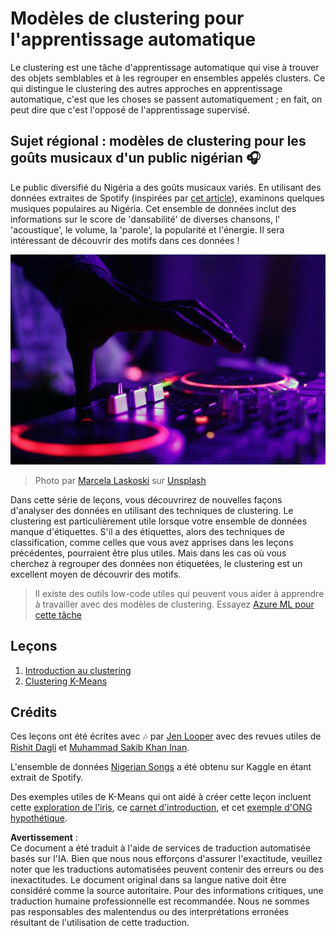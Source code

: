 # Modèles de clustering pour l'apprentissage automatique

Le clustering est une tâche d'apprentissage automatique qui vise à trouver des objets semblables et à les regrouper en ensembles appelés clusters. Ce qui distingue le clustering des autres approches en apprentissage automatique, c'est que les choses se passent automatiquement ; en fait, on peut dire que c'est l'opposé de l'apprentissage supervisé.

## Sujet régional : modèles de clustering pour les goûts musicaux d'un public nigérian 🎧

Le public diversifié du Nigéria a des goûts musicaux variés. En utilisant des données extraites de Spotify (inspirées par [cet article](https://towardsdatascience.com/country-wise-visual-analysis-of-music-taste-using-spotify-api-seaborn-in-python-77f5b749b421)), examinons quelques musiques populaires au Nigéria. Cet ensemble de données inclut des informations sur le score de 'dansabilité' de diverses chansons, l' 'acoustique', le volume, la 'parole', la popularité et l'énergie. Il sera intéressant de découvrir des motifs dans ces données !

![Un tourne-disque](../../../translated_images/turntable.f2b86b13c53302dc106aa741de9dc96ac372864cf458dd6f879119857aab01da.fr.jpg)

> Photo par <a href="https://unsplash.com/@marcelalaskoski?utm_source=unsplash&utm_medium=referral&utm_content=creditCopyText">Marcela Laskoski</a> sur <a href="https://unsplash.com/s/photos/nigerian-music?utm_source=unsplash&utm_medium=referral&utm_content=creditCopyText">Unsplash</a>

Dans cette série de leçons, vous découvrirez de nouvelles façons d'analyser des données en utilisant des techniques de clustering. Le clustering est particulièrement utile lorsque votre ensemble de données manque d'étiquettes. S'il a des étiquettes, alors des techniques de classification, comme celles que vous avez apprises dans les leçons précédentes, pourraient être plus utiles. Mais dans les cas où vous cherchez à regrouper des données non étiquetées, le clustering est un excellent moyen de découvrir des motifs.

> Il existe des outils low-code utiles qui peuvent vous aider à apprendre à travailler avec des modèles de clustering. Essayez [Azure ML pour cette tâche](https://docs.microsoft.com/learn/modules/create-clustering-model-azure-machine-learning-designer/?WT.mc_id=academic-77952-leestott)

## Leçons

1. [Introduction au clustering](1-Visualize/README.md)
2. [Clustering K-Means](2-K-Means/README.md)

## Crédits

Ces leçons ont été écrites avec 🎶 par [Jen Looper](https://www.twitter.com/jenlooper) avec des revues utiles de [Rishit Dagli](https://rishit_dagli) et [Muhammad Sakib Khan Inan](https://twitter.com/Sakibinan).

L'ensemble de données [Nigerian Songs](https://www.kaggle.com/sootersaalu/nigerian-songs-spotify) a été obtenu sur Kaggle en étant extrait de Spotify.

Des exemples utiles de K-Means qui ont aidé à créer cette leçon incluent cette [exploration de l'iris](https://www.kaggle.com/bburns/iris-exploration-pca-k-means-and-gmm-clustering), ce [carnet d'introduction](https://www.kaggle.com/prashant111/k-means-clustering-with-python), et cet [exemple d'ONG hypothétique](https://www.kaggle.com/ankandash/pca-k-means-clustering-hierarchical-clustering).

**Avertissement** :  
Ce document a été traduit à l'aide de services de traduction automatisée basés sur l'IA. Bien que nous nous efforçons d'assurer l'exactitude, veuillez noter que les traductions automatisées peuvent contenir des erreurs ou des inexactitudes. Le document original dans sa langue native doit être considéré comme la source autoritaire. Pour des informations critiques, une traduction humaine professionnelle est recommandée. Nous ne sommes pas responsables des malentendus ou des interprétations erronées résultant de l'utilisation de cette traduction.